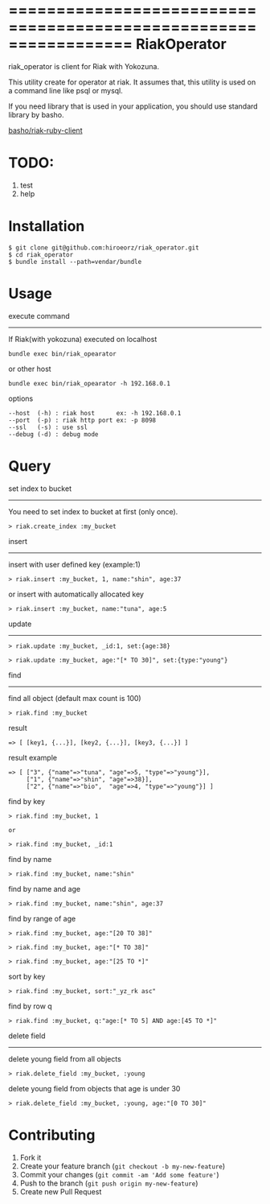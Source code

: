=================================================================
RiakOperator
=================================================================

riak_operator is client for Riak with Yokozuna.

This utility create for operator at riak.
It assumes that, this utility is used on a command line like psql or mysql. 

If you need library that is used in your application, you should use standard library by basho.

[basho/riak-ruby-client](https://github.com/basho/riak-ruby-client)

TODO: 
=================================================================

1. test
2. help

Installation
=================================================================

    $ git clone git@github.com:hiroeorz/riak_operator.git
    $ cd riak_operator
    $ bundle install --path=vendar/bundle

Usage
=================================================================

execute command
***************************************

If Riak(with yokozuna) executed on localhost

    bundle exec bin/riak_opearator

or other host

    bundle exec bin/riak_opearator -h 192.168.0.1

options

    --host  (-h) : riak host      ex: -h 192.168.0.1
    --port  (-p) : riak http port ex: -p 8098
    --ssl   (-s) : use ssl
    --debug (-d) : debug mode

Query
=================================================================

set index to bucket
***************************************

You need to set index to bucket at first (only once).

    > riak.create_index :my_bucket

insert
***************************************

insert with user defined key (example:1)

    > riak.insert :my_bucket, 1, name:"shin", age:37

or insert with automatically allocated key

    > riak.insert :my_bucket, name:"tuna", age:5



update
***************************************

    > riak.update :my_bucket, _id:1, set:{age:38}

    > riak.update :my_bucket, age:"[* TO 30]", set:{type:"young"}

find
***************************************

find all object (default max count is 100)

    > riak.find :my_bucket

result

    => [ [key1, {...}], [key2, {...}], [key3, {...}] ]

result example

    => [ ["3", {"name"=>"tuna", "age"=>5, "type"=>"young"}],
         ["1", {"name"=>"shin", "age"=>38}],
         ["2", {"name"=>"bio",  "age"=>4, "type"=>"young"}] ]

find by key

    > riak.find :my_bucket, 1
    
    or
    
    > riak.find :my_bucket, _id:1

find by name

    > riak.find :my_bucket, name:"shin"

find by name and age

    > riak.find :my_bucket, name:"shin", age:37

find by range of age

    > riak.find :my_bucket, age:"[20 TO 38]"
    
    > riak.find :my_bucket, age:"[* TO 38]"
    
    > riak.find :my_bucket, age:"[25 TO *]"

sort by key

    > riak.find :my_bucket, sort:"_yz_rk asc"

find by row q

    > riak.find :my_bucket, q:"age:[* TO 5] AND age:[45 TO *]"

delete field
***************************************

delete young field from all objects

    > riak.delete_field :my_bucket, :young

delete young field from objects that age is under 30

    > riak.delete_field :my_bucket, :young, age:"[0 TO 30]"


Contributing
=================================================================

1. Fork it
2. Create your feature branch (`git checkout -b my-new-feature`)
3. Commit your changes (`git commit -am 'Add some feature'`)
4. Push to the branch (`git push origin my-new-feature`)
5. Create new Pull Request
